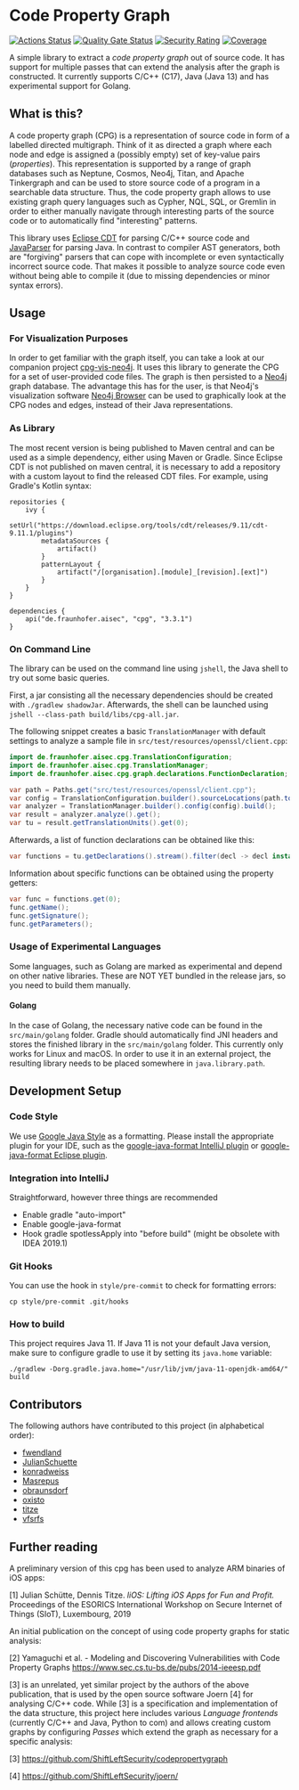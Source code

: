 # Code Property Graph 
[![Actions Status](https://github.com/Fraunhofer-AISEC/cpg/workflows/build/badge.svg)](https://github.com/Fraunhofer-AISEC/cpg/actions)
 [![Quality Gate Status](https://sonarcloud.io/api/project_badges/measure?project=Fraunhofer-AISEC_cpg&metric=alert_status)](https://sonarcloud.io/dashboard?id=Fraunhofer-AISEC_cpg) [![Security Rating](https://sonarcloud.io/api/project_badges/measure?project=Fraunhofer-AISEC_cpg&metric=security_rating)](https://sonarcloud.io/dashboard?id=Fraunhofer-AISEC_cpg) [![Coverage](https://sonarcloud.io/api/project_badges/measure?project=Fraunhofer-AISEC_cpg&metric=coverage)](https://sonarcloud.io/dashboard?id=Fraunhofer-AISEC_cpg)

A simple library to extract a *code property graph* out of source code. It has support for multiple passes that can extend the analysis after the graph is constructed. It currently supports C/C++ (C17), Java (Java 13) and has experimental support for Golang.

## What is this?

A code property graph (CPG) is a representation of source code in form of a labelled directed multigraph. Think of it as directed a graph where each node and edge is assigned a (possibly empty) set of key-value pairs (_properties_). This representation is supported by a range of graph databases such as Neptune, Cosmos, Neo4j, Titan, and Apache Tinkergraph and can be used to store source code of a program in a searchable data structure. Thus, the code property graph allows to use existing graph query languages such as Cypher, NQL, SQL, or Gremlin in order to either manually navigate through interesting parts of the source code or to automatically find "interesting" patterns.

This library uses [Eclipse CDT](https://www.eclipse.org/cdt/) for parsing C/C++ source code and [JavaParser](https://javaparser.org/) for parsing Java. In contrast to compiler AST generators, both are "forgiving" parsers that can cope with incomplete or even syntactically incorrect source code. That makes it possible to analyze source code even without being able to compile it (due to missing dependencies or minor syntax errors). 


## Usage

### For Visualization Purposes

In order to get familiar with the graph itself, you can take a look at our companion project [cpg-vis-neo4j](https://github.com/Fraunhofer-AISEC/cpg-vis-neo4j). It uses this library to generate the CPG for a set of user-provided code files. The graph is then persisted to a [Neo4j](https://neo4j.com/) graph database. The advantage this has for the user, is that Neo4j's visualization software [Neo4j Browser](https://neo4j.com/developer/neo4j-browser/) can be used to graphically look at the CPG nodes and edges, instead of their Java representations.

### As Library

The most recent version is being published to Maven central and can be used as a simple dependency, either using Maven or Gradle. Since Eclipse CDT is not published on maven central, it is necessary to add a repository with a custom layout to find the released CDT files. For example, using Gradle's Kotlin syntax:
```
repositories {
    ivy {
        setUrl("https://download.eclipse.org/tools/cdt/releases/9.11/cdt-9.11.1/plugins")
        metadataSources {
            artifact()
        }
        patternLayout {
            artifact("/[organisation].[module]_[revision].[ext]")
        }
    }
}

dependencies {
    api("de.fraunhofer.aisec", "cpg", "3.3.1")
}
```

### On Command Line

The library can be used on the command line using `jshell`, the Java shell to try out some basic queries.

First, a jar consisting all the necessary dependencies should be created with `./gradlew shadowJar`. Afterwards, the shell can be launched using `jshell --class-path build/libs/cpg-all.jar`.

The following snippet creates a basic `TranslationManager` with default settings to analyze a sample file in `src/test/resources/openssl/client.cpp`:

```java
import de.fraunhofer.aisec.cpg.TranslationConfiguration;
import de.fraunhofer.aisec.cpg.TranslationManager;
import de.fraunhofer.aisec.cpg.graph.declarations.FunctionDeclaration;

var path = Paths.get("src/test/resources/openssl/client.cpp");
var config = TranslationConfiguration.builder().sourceLocations(path.toFile()).defaultPasses().debugParser(true).build();
var analyzer = TranslationManager.builder().config(config).build();
var result = analyzer.analyze().get();
var tu = result.getTranslationUnits().get(0);
```

Afterwards, a list of function declarations can be obtained like this:

```java
var functions = tu.getDeclarations().stream().filter(decl -> decl instanceof FunctionDeclaration).map(FunctionDeclaration.class::cast).collect(Collectors.toList());
```

Information about specific functions can be obtained using the property getters:

```java
var func = functions.get(0);
func.getName();
func.getSignature();
func.getParameters();
```

### Usage of Experimental Languages

Some languages, such as Golang are marked as experimental and depend on other native libraries. These are NOT YET bundled in the release jars, so you need to build them manually.  

#### Golang

In the case of Golang, the necessary native code can be found in the `src/main/golang` folder. Gradle should automatically find JNI headers and stores the finished library in the `src/main/golang` folder. This currently only works for Linux and macOS. In order to use it in an external project, the resulting library needs to be placed somewhere in `java.library.path`. 

## Development Setup

### Code Style

We use [Google Java Style](https://github.com/google/google-java-format) as a formatting. Please install the appropriate plugin for your IDE, such as the [google-java-format IntelliJ plugin](https://plugins.jetbrains.com/plugin/8527-google-java-format) or [google-java-format Eclipse plugin](https://github.com/google/google-java-format/releases/download/google-java-format-1.6/google-java-format-eclipse-plugin_1.6.0.jar).

### Integration into IntelliJ

Straightforward, however three things are recommended

* Enable gradle "auto-import"
* Enable google-java-format
* Hook gradle spotlessApply into "before build" (might be obsolete with IDEA 2019.1)

### Git Hooks

You can use the hook in `style/pre-commit` to check for formatting errors:
```
cp style/pre-commit .git/hooks
```  

### How to build

This project requires Java 11. If Java 11 is not your default Java version, make sure to configure gradle to use it by setting its `java.home` variable:

```
./gradlew -Dorg.gradle.java.home="/usr/lib/jvm/java-11-openjdk-amd64/" build
```

## Contributors

The following authors have contributed to this project (in alphabetical order):
* [fwendland](https://github.com/fwendland)
* [JulianSchuette](https://github.com/JulianSchuette)
* [konradweiss](https://github.com/konradweiss)
* [Masrepus](https://github.com/Masrepus)
* [obraunsdorf](https://github.com/obraunsdorf)
* [oxisto](https://github.com/oxisto)
* [titze](https://github.com/titze)
* [vfsrfs](https://github.com/vfsrfs)

## Further reading

A preliminary version of this cpg has been used to analyze ARM binaries of iOS apps:

[1] Julian Schütte, Dennis Titze. _liOS: Lifting iOS Apps for Fun and Profit._ Proceedings of the ESORICS International Workshop on Secure Internet of Things (SIoT), Luxembourg, 2019


An initial publication on the concept of using code property graphs for static analysis:

[2] Yamaguchi et al. - Modeling and Discovering Vulnerabilities with Code Property Graphs https://www.sec.cs.tu-bs.de/pubs/2014-ieeesp.pdf


[3] is an unrelated, yet similar project by the authors of the above publication, that is used by the open source software Joern [4] for analysing C/C++ code. While [3] is a specification and implementation of the data structure, this project here includes various _Language frontends_ (currently C/C++ and Java, Python to com) and allows creating custom graphs by configuring _Passes_ which extend the graph as necessary for a specific analysis:

[3] https://github.com/ShiftLeftSecurity/codepropertygraph

[4] https://github.com/ShiftLeftSecurity/joern/
